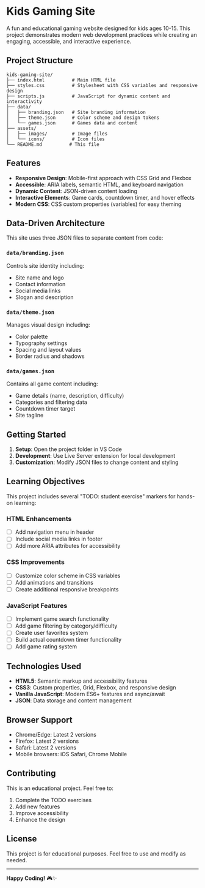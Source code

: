 # Kids Gaming Site

A fun and educational gaming website designed for kids ages 10-15. This project demonstrates modern web development practices while creating an engaging, accessible, and interactive experience.

## Project Structure

```
kids-gaming-site/
├── index.html          # Main HTML file
├── styles.css          # Stylesheet with CSS variables and responsive design
├── scripts.js          # JavaScript for dynamic content and interactivity
├── data/
│   ├── branding.json   # Site branding information
│   ├── theme.json      # Color scheme and design tokens
│   └── games.json      # Games data and content
├── assets/
│   ├── images/         # Image files
│   └── icons/          # Icon files
└── README.md          # This file
```

## Features

- **Responsive Design**: Mobile-first approach with CSS Grid and Flexbox
- **Accessible**: ARIA labels, semantic HTML, and keyboard navigation
- **Dynamic Content**: JSON-driven content loading
- **Interactive Elements**: Game cards, countdown timer, and hover effects
- **Modern CSS**: CSS custom properties (variables) for easy theming

## Data-Driven Architecture

This site uses three JSON files to separate content from code:

### `data/branding.json`
Controls site identity including:
- Site name and logo
- Contact information
- Social media links
- Slogan and description

### `data/theme.json`
Manages visual design including:
- Color palette
- Typography settings
- Spacing and layout values
- Border radius and shadows

### `data/games.json`
Contains all game content including:
- Game details (name, description, difficulty)
- Categories and filtering data
- Countdown timer target
- Site tagline

## Getting Started

1. **Setup**: Open the project folder in VS Code
2. **Development**: Use Live Server extension for local development
3. **Customization**: Modify JSON files to change content and styling

## Learning Objectives

This project includes several "TODO: student exercise" markers for hands-on learning:

### HTML Enhancements
- [ ] Add navigation menu in header
- [ ] Include social media links in footer
- [ ] Add more ARIA attributes for accessibility

### CSS Improvements
- [ ] Customize color scheme in CSS variables
- [ ] Add animations and transitions
- [ ] Create additional responsive breakpoints

### JavaScript Features
- [ ] Implement game search functionality
- [ ] Add game filtering by category/difficulty
- [ ] Create user favorites system
- [ ] Build actual countdown timer functionality
- [ ] Add game rating system

## Technologies Used

- **HTML5**: Semantic markup and accessibility features
- **CSS3**: Custom properties, Grid, Flexbox, and responsive design
- **Vanilla JavaScript**: Modern ES6+ features and async/await
- **JSON**: Data storage and content management

## Browser Support

- Chrome/Edge: Latest 2 versions
- Firefox: Latest 2 versions
- Safari: Latest 2 versions
- Mobile browsers: iOS Safari, Chrome Mobile

## Contributing

This is an educational project. Feel free to:
1. Complete the TODO exercises
2. Add new features
3. Improve accessibility
4. Enhance the design

## License

This project is for educational purposes. Feel free to use and modify as needed.

---

**Happy Coding!** 🎮✨
